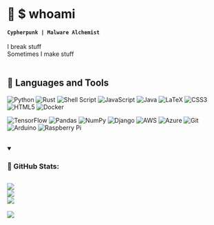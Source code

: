 # 🔘 $ whoami
**`Cypherpunk | Malware Alchemist`**<br>
<br>
I break stuff<br> Sometimes I make stuff<br>
<br>


## 🧰 Languages and Tools
![Python](https://img.shields.io/badge/python-8B0000?style=plastic&logo=python&logoColor=000000) 
![Rust](https://img.shields.io/badge/rust-000000?.svg?style=plastic&logo=rust&logoColor=8B0000) 
![Shell Script](https://img.shields.io/badge/shell_script-8B0000?.svg?style=plastic&logo=gnu-bash&logoColor=000000) 
![JavaScript](https://img.shields.io/badge/javascript-000000?.svg?style=plastic&logo=javascript&logoColor=8B0000) 
![Java](https://img.shields.io/badge/java-8B0000?.svg?style=plastic&logo=openjdk&logoColor=000000) 
![LaTeX](https://img.shields.io/badge/latex-000000?.svg?style=plastic&logo=latex&logoColor=8B0000) 
![CSS3](https://img.shields.io/badge/css3-8B0000?.svg?style=plastic&logo=css3&logoColor=000000) 
![HTML5](https://img.shields.io/badge/html5-000000?.svg?style=plastic&logo=html5&logoColor=8B0000) 
![Docker](https://img.shields.io/badge/docker-8B0000?.svg?style=plastic&logo=docker&logoColor=000000) 

![TensorFlow](https://img.shields.io/badge/TensorFlow-000000?.svg?style=plastic&logo=TensorFlow&logoColor=8B0000) 
![Pandas](https://img.shields.io/badge/pandas-8B0000?.svg?style=plastic&logo=pandas&logoColor=000000) 
![NumPy](https://img.shields.io/badge/numpy-000000?.svg?style=plastic&logo=numpy&logoColor=8B0000) 
![Django](https://img.shields.io/badge/django-8B0000?.svg?style=plastic&logo=django&logoColor=000000) 
![AWS](https://img.shields.io/badge/AWS-000000?.svg?style=plastic&logo=amazon-aws&logoColor=8B0000) 
![Azure](https://img.shields.io/badge/azure-8B0000?.svg?style=plastic&logo=microsoftazure&logoColor=000000) 
![Git](https://img.shields.io/badge/git-000000?.svg?style=plastic&logo=git&logoColor=8B0000) 
![Arduino](https://img.shields.io/badge/-Arduino-8B0000?style=plastic&logo=Arduino&logoColor=000000) 
![Raspberry Pi](https://img.shields.io/badge/-RaspberryPi-000000?style=plastic&logo=Raspberry-Pi&logoColor=8B0000)
<br>
<br>


<details open> 
  <summary><h3>🔳 GitHub Stats:</h3></summary>

![](https://github-readme-stats.vercel.app/api?username=R3D1AM&theme=shadow_red&hide_border=false&include_all_commits=true&count_private=true)<br/>
![](https://github-readme-streak-stats.herokuapp.com/?user=R3D1AM&theme=shadow_red&hide_border=false)<br/>
![](https://github-readme-stats.vercel.app/api/top-langs/?username=R3D1AM&theme=shadow_red&hide_border=false&include_all_commits=true&count_private=true&layout=compact)
---
[![](https://visitcount.itsvg.in/api?id=R3D1AM&icon=8&color=4)](https://visitcount.itsvg.in)
